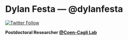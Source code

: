 # Dylan Festa  — @dylanfesta 


[![Twitter Follow](https://img.shields.io/twitter/follow/dylanfesta.svg?style=social)](https://twitter.com/dylanfesta)  


**Postdoctoral Researcher [@Coen-Cagli Lab](https://sites.google.com/site/rubencoencagli/)**

<!--
**dylanfesta/dylanfesta** is a ✨ _special_ ✨ repository because its `README.md` (this file) appears on your GitHub profile.

Here are some ideas to get you started:

- 🔭 I’m currently working on ...
- 🌱 I’m currently learning ...
- 👯 I’m looking to collaborate on ...
- 🤔 I’m looking for help with ...
- 💬 Ask me about ...
- 📫 How to reach me: ...
- 😄 Pronouns: ...
- ⚡ Fun fact: ...
-->
